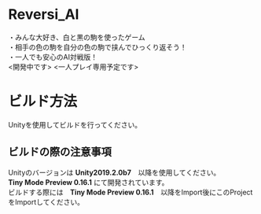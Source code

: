 # Reversi_AI
・みんな大好き、白と黒の駒を使ったゲーム  
・相手の色の駒を自分の色の駒で挟んでひっくり返そう！  
・一人でも安心のAI対戦版！  
<開発中です>  <一人プレイ専用予定です>

# ビルド方法  
Unityを使用してビルドを行ってください。  

## ビルドの際の注意事項  
Unityのバージョンは **Unity2019.2.0b7**　以降を使用してください。  
**Tiny Mode Preview 0.16.1** にて開発されています。  
ビルドする際には　**Tiny Mode Preview 0.16.1**　以降をImport後にこのProjectをImportしてください。
